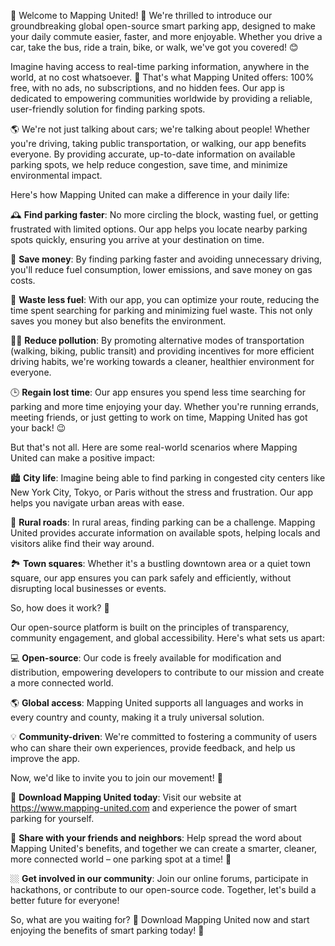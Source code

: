 🎉 Welcome to Mapping United! 🎊 We're thrilled to introduce our groundbreaking global open-source smart parking app, designed to make your daily commute easier, faster, and more enjoyable. Whether you drive a car, take the bus, ride a train, bike, or walk, we've got you covered! 😊

Imagine having access to real-time parking information, anywhere in the world, at no cost whatsoever. 🤯 That's what Mapping United offers: 100% free, with no ads, no subscriptions, and no hidden fees. Our app is dedicated to empowering communities worldwide by providing a reliable, user-friendly solution for finding parking spots.

🌎 We're not just talking about cars; we're talking about people! Whether you're driving, taking public transportation, or walking, our app benefits everyone. By providing accurate, up-to-date information on available parking spots, we help reduce congestion, save time, and minimize environmental impact.

Here's how Mapping United can make a difference in your daily life:

🕰️ **Find parking faster**: No more circling the block, wasting fuel, or getting frustrated with limited options. Our app helps you locate nearby parking spots quickly, ensuring you arrive at your destination on time.

💸 **Save money**: By finding parking faster and avoiding unnecessary driving, you'll reduce fuel consumption, lower emissions, and save money on gas costs.

🌟 **Waste less fuel**: With our app, you can optimize your route, reducing the time spent searching for parking and minimizing fuel waste. This not only saves you money but also benefits the environment.

🏃‍♂️ **Reduce pollution**: By promoting alternative modes of transportation (walking, biking, public transit) and providing incentives for more efficient driving habits, we're working towards a cleaner, healthier environment for everyone.

🕒 **Regain lost time**: Our app ensures you spend less time searching for parking and more time enjoying your day. Whether you're running errands, meeting friends, or just getting to work on time, Mapping United has got your back! 😉

But that's not all. Here are some real-world scenarios where Mapping United can make a positive impact:

🏙️ **City life**: Imagine being able to find parking in congested city centers like New York City, Tokyo, or Paris without the stress and frustration. Our app helps you navigate urban areas with ease.

🌳 **Rural roads**: In rural areas, finding parking can be a challenge. Mapping United provides accurate information on available spots, helping locals and visitors alike find their way around.

🏞️ **Town squares**: Whether it's a bustling downtown area or a quiet town square, our app ensures you can park safely and efficiently, without disrupting local businesses or events.

So, how does it work? 🤔

Our open-source platform is built on the principles of transparency, community engagement, and global accessibility. Here's what sets us apart:

💻 **Open-source**: Our code is freely available for modification and distribution, empowering developers to contribute to our mission and create a more connected world.

🌎 **Global access**: Mapping United supports all languages and works in every country and county, making it a truly universal solution.

💡 **Community-driven**: We're committed to fostering a community of users who can share their own experiences, provide feedback, and help us improve the app.

Now, we'd like to invite you to join our movement! 🎉

📲 **Download Mapping United today**: Visit our website at https://www.mapping-united.com and experience the power of smart parking for yourself.

💬 **Share with your friends and neighbors**: Help spread the word about Mapping United's benefits, and together we can create a smarter, cleaner, more connected world – one parking spot at a time! 🌟

🏼 **Get involved in our community**: Join our online forums, participate in hackathons, or contribute to our open-source code. Together, let's build a better future for everyone!

So, what are you waiting for? 🤔 Download Mapping United now and start enjoying the benefits of smart parking today! 🎊